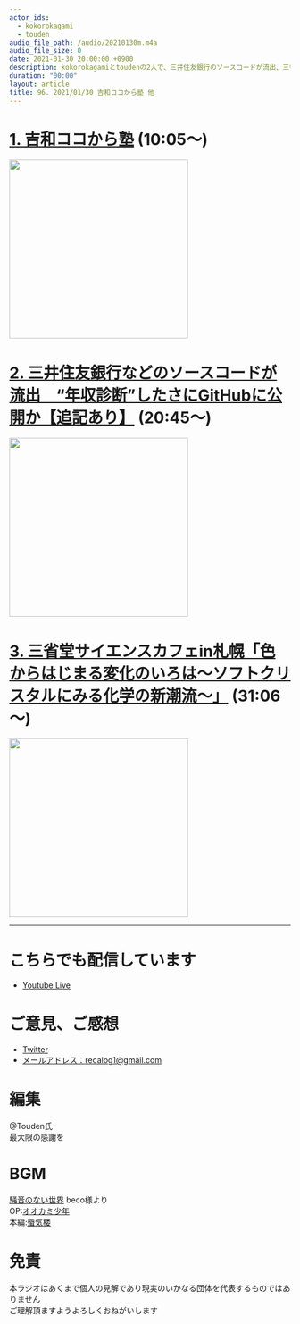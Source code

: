 ```yaml
---
actor_ids:
  - kokorokagami
  - touden
audio_file_path: /audio/20210130m.m4a
audio_file_size: 0
date: 2021-01-30 20:00:00 +0900
description: kokorokagamiとtoudenの2人で、三井住友銀行のソースコードが流出、三省堂サイエンスカフェ などについて話しました。
duration: "00:00"
layout: article
title: 96. 2021/01/30 吉和ココから塾 他　　
---
```


# [1. 吉和ココから塾](https://www.facebook.com/yoshiwa.kokokara/) (10:05～)

[<img src="https://scontent-itm1-1.xx.fbcdn.net/v/t1.0-9/130678949_103686134942474_7819183280360789212_o.jpg?_nc_cat=110&ccb=3&_nc_sid=09cbfe&_nc_ohc=f0c2QVuJzscAX9HXhUI&_nc_ht=scontent-itm1-1.xx&oh=cb58872dcbaa5d7475940ccb36880ae9&oe=604EDB93" width="320dp">](https://www.facebook.com/yoshiwa.kokokara/)  

# [2. 三井住友銀行などのソースコードが流出　“年収診断”したさにGitHubに公開か【追記あり】](https://www.itmedia.co.jp/news/articles/2101/29/news107.html) (20:45～)

[<img src="https://image.itmedia.co.jp/news/articles/2101/29/th_smbc_01.jpg" width="320dp">](https://www.itmedia.co.jp/news/articles/2101/29/news107.html)  

# [3. 三省堂サイエンスカフェin札幌「色からはじまる変化のいろは〜ソフトクリスタルにみる化学の新潮流〜」](https://costep.open-ed.hokudai.ac.jp/costep/contents/article/2280/) (31:06～)

[<img src="https://costep.open-ed.hokudai.ac.jp/costep/modules/xelfinder/index.php/tmb/160/9001/20210113_01.jpg" width="320dp">](https://costep.open-ed.hokudai.ac.jp/costep/contents/article/2280/)  

___

# こちらでも配信しています
- [Youtube Live](https://www.youtube.com/channel/UCD1zo-WnyFdE5w0pqvKblkA)

# ご意見、ご感想
- [Twitter](https://twitter.com/recalog1)
- [メールアドレス：recalog1@gmail.com](recalog1@gmail.com)

# 編集

@Touden氏  
最大限の感謝を  

# BGM

[騒音のない世界](http://noiselessworld.net/) beco様より  
OP:[オオカミ少年](https://soundcloud.com/baron1_3/wolfboy)  
本編:[蜃気楼](https://soundcloud.com/baron1_3/shinkirou)  

# 免責

本ラジオはあくまで個人の見解であり現実のいかなる団体を代表するものではありません  
ご理解頂ますようよろしくおねがいします  